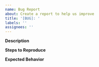 ```yaml
---
name: Bug Report
about: Create a report to help us improve
title: '[BUG]: '
labels: ''
assignees: ''
---
```


**Description**

**Steps to Reproduce**

**Expected Behavior**
